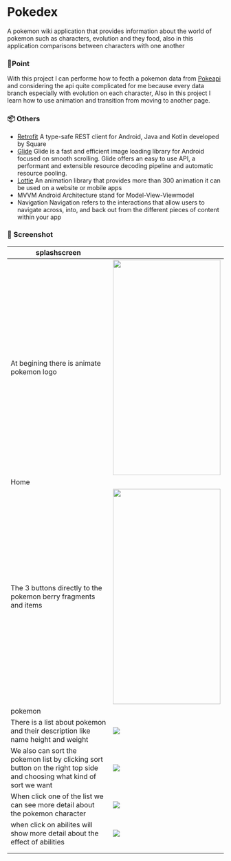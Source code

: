 
# Pokedex

A pokemon wiki application that provides information about the world of pokemon such as characters, evolution and they food, also in this application comparisons between characters with one another

### 🎯Point

With this project I can performe how to fecth a pokemon data from [Pokeapi](https://pokeapi.co/docs/v2) and considering the api quite complicated for me because every data branch especially with evolution on each character, Also in this project I learn how to use animation and transition from moving to another page.

### 📦 Others 

 - [Retrofit](http://square.github.io/retrofit/)
A type-safe REST  client for Android, Java and Kotlin developed by Square
 - [Glide](https://bumptech.github.io/glide/)
Glide is a fast and efficient image loading library for Android focused on smooth scrolling. Glide offers an easy to use API, a performant and extensible resource decoding pipeline and automatic resource pooling.
 - [Lottie](https://lottiefiles.com/)
 An animation library that provides more than 300 animation it can be used on a website or mobile apps
 - MVVM
 Android Architecture stand for Model-View-Viewmodel
 - Navigation
Navigation refers to the interactions that allow users to navigate across, into, and back out from the different pieces of content within your app

### 📱 Screenshot

| splashscreen |  |
|--|--|
| At begining there is animate pokemon logo  | <img src="https://github.com/Alstonargodi/pokedek/blob/master/Splashscreen.gif" width="250" height="500"/> |
| Home |  |
|The 3 buttons directly to the pokemon berry fragments and items  | <img src="https://github.com/Alstonargodi/pokedek/blob/master/Splashscreen.gif" width="250" height="500"/> |
| pokemon |  |
| There is a list about pokemon and their description like name height and weight  | ![](https://firebasestorage.googleapis.com/v0/b/tes2-3df69.appspot.com/o/Pokedex%2FScreenshot_20220211_155141.png?alt=media&token=18342728-03dc-4983-b370-fc5197583b38) |
| We also can sort the pokemon list by clicking sort button on the right top side and choosing what kind of sort we want |![](https://firebasestorage.googleapis.com/v0/b/tes2-3df69.appspot.com/o/Pokedex%2FScreenshot_20220211_155150.png?alt=media&token=403de23a-9536-49dc-ab75-bad45b23b252)  |
| When click one of the list we can see more detail about the pokemon character | ![](https://firebasestorage.googleapis.com/v0/b/tes2-3df69.appspot.com/o/Pokedex%2FScreenshot_20220211_155200.png?alt=media&token=aa211962-a346-410b-b66b-81d0e7a4afb3) |
| when click on abilites will show more detail about the effect of abilities |   ![](https://firebasestorage.googleapis.com/v0/b/tes2-3df69.appspot.com/o/Pokedex%2FScreenshot_20220211_160712.png?alt=media&token=c3b9d7a6-80fe-4ce6-9c68-c5a22b965e40) |
|  |  |
|  |  |




